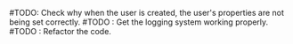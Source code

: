 #TODO: Check why when the user is created, the user's properties are not being set correctly.
#TODO : Get the logging system working properly.
#TODO : Refactor the code.
